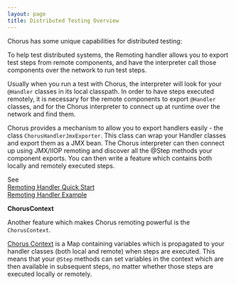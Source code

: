 ```yaml
---
layout: page
title: Distributed Testing Overview
---
```


Chorus has some unique capabilities for distributed testing:

To help test distributed systems, the Remoting handler allows you to export test steps from remote components, and have the interpreter call those components over the network to run test steps.

Usually when you run a test with Chorus, the interpreter will look for your `@Handler` classes in its local classpath. In order to have steps executed remotely, it is necessary for the remote components to export `@Handler` classes, and for the Chorus interpreter to connect up at runtime over the network and find them.

Chorus provides a mechanism to allow you to export handlers easily - the class `ChorusHandlerJmxExporter`. This class can wrap your Handler classes and export them as a JMX bean. The Chorus interpreter can then connect up using JMX/IIOP remoting and discover all the @Step methods your component exports. You can then write a feature which contains both locally and remotely executed steps. 

See  
[Remoting Handler Quick Start](/pages/BuiltInHandlers/Remoting/RemotingHandlerQuickStart)  
[Remoting Handler Example](/pages/BuiltInHandlers/Remoting/RemotingHandlerExample)

**ChorusContext**

Another feature which makes Chorus remoting powerful is the `ChorusContext`. 

[Chorus Context](/pages/BuiltInHandlers/ChorusContext/ChorusContext) is a Map containing variables which is propagated to your handler classes (both local and remote) when steps are executed. This means that your `@Step` methods can set variables in the context which are then available in subsequent steps, no matter whether those steps are executed locally or remotely.

